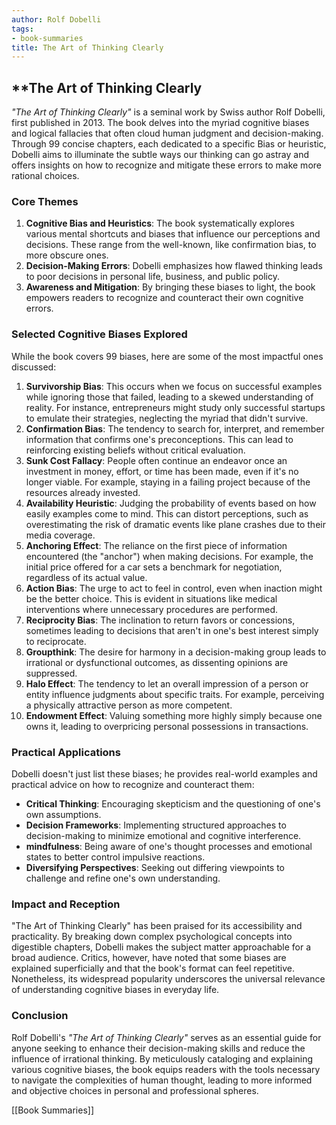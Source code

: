 ```yaml
---
author: Rolf Dobelli
tags:
- book-summaries
title: The Art of Thinking Clearly
---
```


## **The Art of Thinking Clearly

_"The Art of Thinking Clearly"_ is a seminal work by Swiss author Rolf Dobelli, first published in 2013. The book delves into the myriad cognitive biases and logical fallacies that often cloud human judgment and decision-making. Through 99 concise chapters, each dedicated to a specific Bias or heuristic, Dobelli aims to illuminate the subtle ways our thinking can go astray and offers insights on how to recognize and mitigate these errors to make more rational choices.

### **Core Themes**

1. **Cognitive Bias and Heuristics**: The book systematically explores various mental shortcuts and biases that influence our perceptions and decisions. These range from the well-known, like confirmation bias, to more obscure ones.
2. **Decision-Making Errors**: Dobelli emphasizes how flawed thinking leads to poor decisions in personal life, business, and public policy.
3. **Awareness and Mitigation**: By bringing these biases to light, the book empowers readers to recognize and counteract their own cognitive errors.

### **Selected Cognitive Biases Explored**

While the book covers 99 biases, here are some of the most impactful ones discussed:

1. **Survivorship Bias**: This occurs when we focus on successful examples while ignoring those that failed, leading to a skewed understanding of reality. For instance, entrepreneurs might study only successful startups to emulate their strategies, neglecting the myriad that didn't survive.
2. **Confirmation Bias**: The tendency to search for, interpret, and remember information that confirms one's preconceptions. This can lead to reinforcing existing beliefs without critical evaluation.
3. **Sunk Cost Fallacy**: People often continue an endeavor once an investment in money, effort, or time has been made, even if it's no longer viable. For example, staying in a failing project because of the resources already invested.
4. **Availability Heuristic**: Judging the probability of events based on how easily examples come to mind. This can distort perceptions, such as overestimating the risk of dramatic events like plane crashes due to their media coverage.
5. **Anchoring Effect**: The reliance on the first piece of information encountered (the "anchor") when making decisions. For example, the initial price offered for a car sets a benchmark for negotiation, regardless of its actual value.
6. **Action Bias**: The urge to act to feel in control, even when inaction might be the better choice. This is evident in situations like medical interventions where unnecessary procedures are performed.
7. **Reciprocity Bias**: The inclination to return favors or concessions, sometimes leading to decisions that aren't in one's best interest simply to reciprocate.
8. **Groupthink**: The desire for harmony in a decision-making group leads to irrational or dysfunctional outcomes, as dissenting opinions are suppressed.
9. **Halo Effect**: The tendency to let an overall impression of a person or entity influence judgments about specific traits. For example, perceiving a physically attractive person as more competent.
10. **Endowment Effect**: Valuing something more highly simply because one owns it, leading to overpricing personal possessions in transactions.

### **Practical Applications**

Dobelli doesn't just list these biases; he provides real-world examples and practical advice on how to recognize and counteract them:

- **Critical Thinking**: Encouraging skepticism and the questioning of one's own assumptions.
- **Decision Frameworks**: Implementing structured approaches to decision-making to minimize emotional and cognitive interference.
- **mindfulness**: Being aware of one's thought processes and emotional states to better control impulsive reactions.
- **Diversifying Perspectives**: Seeking out differing viewpoints to challenge and refine one's own understanding.

### **Impact and Reception**

"The Art of Thinking Clearly" has been praised for its accessibility and practicality. By breaking down complex psychological concepts into digestible chapters, Dobelli makes the subject matter approachable for a broad audience. Critics, however, have noted that some biases are explained superficially and that the book's format can feel repetitive. Nonetheless, its widespread popularity underscores the universal relevance of understanding cognitive biases in everyday life.

### **Conclusion**

Rolf Dobelli's _"The Art of Thinking Clearly"_ serves as an essential guide for anyone seeking to enhance their decision-making skills and reduce the influence of irrational thinking. By meticulously cataloging and explaining various cognitive biases, the book equips readers with the tools necessary to navigate the complexities of human thought, leading to more informed and objective choices in personal and professional spheres.

[[Book Summaries]]